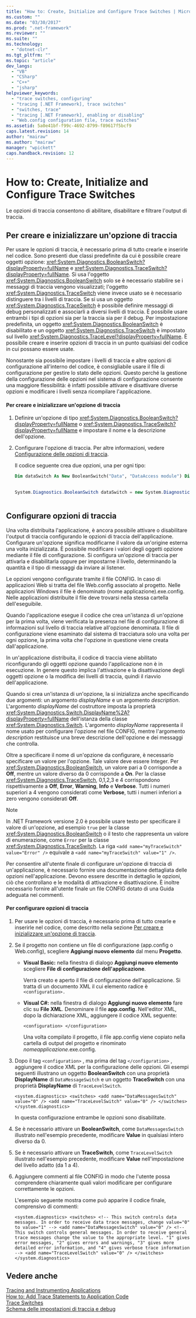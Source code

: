 ```yaml
---
title: "How to: Create, Initialize and Configure Trace Switches | Microsoft Docs"
ms.custom: ""
ms.date: "03/30/2017"
ms.prod: ".net-framework"
ms.reviewer: ""
ms.suite: ""
ms.technology: 
  - "dotnet-clr"
ms.tgt_pltfrm: ""
ms.topic: "article"
dev_langs: 
  - "VB"
  - "CSharp"
  - "C++"
  - "jsharp"
helpviewer_keywords: 
  - "trace switches, configuring"
  - "tracing [.NET Framework], trace switches"
  - "switches, trace"
  - "tracing [.NET Framework], enabling or disabling"
  - "Web.config configuration file, trace switches"
ms.assetid: 5a0e41bf-f99c-4692-8799-f89617f5bcf9
caps.latest.revision: 14
author: "mairaw"
ms.author: "mairaw"
manager: "wpickett"
caps.handback.revision: 12
---
```

# How to: Create, Initialize and Configure Trace Switches
Le opzioni di traccia consentono di abilitare, disabilitare e filtrare l'output di traccia.  
  
<a name="create"></a>   
## Per creare e inizializzare un'opzione di traccia  
 Per usare le opzioni di traccia, è necessario prima di tutto crearle e inserirle nel codice. Sono presenti due classi predefinite da cui è possibile creare oggetti opzione: <xref:System.Diagnostics.BooleanSwitch?displayProperty=fullName> e <xref:System.Diagnostics.TraceSwitch?displayProperty=fullName>. Si usa l'oggetto <xref:System.Diagnostics.BooleanSwitch> solo se è necessario stabilire se i messaggi di traccia vengono visualizzati; l'oggetto <xref:System.Diagnostics.TraceSwitch> viene invece usato se è necessario distinguere tra i livelli di traccia. Se si usa un oggetto <xref:System.Diagnostics.TraceSwitch> è possibile definire messaggi di debug personalizzati e associarli a diversi livelli di traccia. È possibile usare entrambi i tipi di opzioni sia per la traccia sia per il debug. Per impostazione predefinita, un oggetto <xref:System.Diagnostics.BooleanSwitch> è disabilitato e un oggetto <xref:System.Diagnostics.TraceSwitch> è impostato sul livello <xref:System.Diagnostics.TraceLevel?displayProperty=fullName>. È possibile creare e inserire opzioni di traccia in un punto qualsiasi del codice in cui possano essere usate.  
  
 Nonostante sia possibile impostare i livelli di traccia e altre opzioni di configurazione all'interno del codice, è consigliabile usare il file di configurazione per gestire lo stato delle opzioni. Questo perché la gestione della configurazione delle opzioni nel sistema di configurazione consente una maggiore flessibilità: è infatti possibile attivare e disattivare diverse opzioni e modificare i livelli senza ricompilare l'applicazione.  
  
#### Per creare e inizializzare un'opzione di traccia  
  
1.  Definire un'opzione di tipo <xref:System.Diagnostics.BooleanSwitch?displayProperty=fullName> o <xref:System.Diagnostics.TraceSwitch?displayProperty=fullName> e impostare il nome e la descrizione dell'opzione.  
  
2.  Configurare l'opzione di traccia. Per altre informazioni, vedere [Configurazione delle opzioni di traccia](#configure).  
  
     Il codice seguente crea due opzioni, una per ogni tipo:  
  
    ```vb  
    Dim dataSwitch As New BooleanSwitch("Data", "DataAccess module") Dim generalSwitch As New TraceSwitch("General", "Entire application")  
  
    ```  
  
    ```csharp  
    System.Diagnostics.BooleanSwitch dataSwitch = new System.Diagnostics.BooleanSwitch("Data", "DataAccess module"); System.Diagnostics.TraceSwitch generalSwitch = new System.Diagnostics.TraceSwitch("General", "Entire application");  
  
    ```  
  
<a name="configure"></a>   
## Configurare opzioni di traccia  
 Una volta distribuita l'applicazione, è ancora possibile attivare o disabilitare l'output di traccia configurando le opzioni di traccia dell'applicazione. Configurare un'opzione significa modificarne il valore da un'origine esterna una volta inizializzata. È possibile modificare i valori degli oggetti opzione mediante il file di configurazione. Si configura un'opzione di traccia per attivarla e disabilitarla oppure per impostarne il livello, determinando la quantità e il tipo di messaggi da inviare ai listener.  
  
 Le opzioni vengono configurate tramite il file CONFIG. In caso di applicazioni Web si tratta del file Web.config associato al progetto. Nelle applicazioni Windows il file è denominato \(nome applicazione\).exe.config. Nelle applicazioni distribuite il file deve trovarsi nella stessa cartella dell'eseguibile.  
  
 Quando l'applicazione esegue il codice che crea un'istanza di un'opzione per la prima volta, viene verificata la presenza nel file di configurazione di informazioni sul livello di traccia relative all'opzione denominata. Il file di configurazione viene esaminato dal sistema di tracciatura solo una volta per ogni opzione, la prima volta che l'opzione in questione viene creata dall'applicazione.  
  
 In un'applicazione distribuita, il codice di traccia viene abilitato riconfigurando gli oggetti opzione quando l'applicazione non è in esecuzione. In genere questo implica l'attivazione e la disattivazione degli oggetti opzione o la modifica dei livelli di traccia, quindi il riavvio dell'applicazione.  
  
 Quando si crea un'istanza di un'opzione, la si inizializza anche specificando due argomenti: un argomento *displayName* e un argomento *description*. L'argomento *displayName* del costruttore imposta la proprietà <xref:System.Diagnostics.Switch.DisplayName%2A?displayProperty=fullName> dell'istanza della classe <xref:System.Diagnostics.Switch>. L'argomento *displayName* rappresenta il nome usato per configurare l'opzione nel file CONFIG, mentre l'argomento *description* restituisce una breve descrizione dell'opzione e dei messaggi che controlla.  
  
 Oltre a specificare il nome di un'opzione da configurare, è necessario specificare un valore per l'opzione.  Tale valore deve essere Integer. Per <xref:System.Diagnostics.BooleanSwitch>, un valore pari a 0 corrisponde a **Off**, mentre un valore diverso da 0 corrisponde a **On**. Per la classe <xref:System.Diagnostics.TraceSwitch>, 0,1,2,3 e 4 corrispondono rispettivamente a **Off**, **Error**, **Warning**, **Info** e **Verbose**. Tutti i numeri superiori a 4 vengono considerati come **Verbose**, tutti i numeri inferiori a zero vengono considerati **Off**.  
  
> [!NOTE]
>  In .NET Framework versione 2.0 è possibile usare testo per specificare il valore di un'opzione, ad esempio `true` per la classe <xref:System.Diagnostics.BooleanSwitch> o il testo che rappresenta un valore di enumerazione, come `Error` per la classe <xref:System.Diagnostics.TraceSwitch>. La riga `<add name="myTraceSwitch" value="Error" />` equivale a `<add name="myTraceSwitch" value="1" />`.  
  
 Per consentire all'utente finale di configurare un'opzione di traccia di un'applicazione, è necessario fornire una documentazione dettagliata delle opzioni nell'applicazione. Devono essere descritte in dettaglio le opzioni, ciò che controllano e le modalità di attivazione e disattivazione. È inoltre necessario fornire all'utente finale un file CONFIG dotato di una Guida adeguata nei commenti.  
  
#### Per configurare opzioni di traccia  
  
1.  Per usare le opzioni di traccia, è necessario prima di tutto crearle e inserirle nel codice, come descritto nella sezione [Per creare e inizializzare un'opzione di traccia](#create).  
  
2.  Se il progetto non contiene un file di configurazione \(app.config o Web.config\), scegliere **Aggiungi nuovo elemento**  dal menu **Progetto**.  
  
    -   **Visual Basic:** nella finestra di dialogo **Aggiungi nuovo elemento** scegliere **File di configurazione dell'applicazione**.  
  
         Verrà creato e aperto il file di configurazione dell'applicazione. Si tratta di un documento XML il cui elemento radice è `<configuration>.`  
  
    -   **Visual C\#:** nella finestra di dialogo **Aggiungi nuovo elemento** fare clic su **File XML**. Denominare il file **app.config**. Nell'editor XML, dopo la dichiarazione XML, aggiungere il codice XML seguente:  
  
        ```  
        <configuration> </configuration>  
        ```  
  
         Una volta compilato il progetto, il file app.config viene copiato nella cartella di output del progetto e rinominato *nomeapplicazione*.exe.config.  
  
3.  Dopo il tag `<configuration>` , ma prima del tag `</configuration>` , aggiungere il codice XML per la configurazione delle opzioni. Gli esempi seguenti illustrano un oggetto **BooleanSwitch** con una proprietà **DisplayName** di `DataMessageSwitch` e un oggetto **TraceSwitch** con una proprietà **DisplayName** di `TraceLevelSwitch`.  
  
    ```  
    <system.diagnostics> <switches> <add name="DataMessagesSwitch" value="0" /> <add name="TraceLevelSwitch" value="0" /> </switches> </system.diagnostics>  
    ```  
  
     In questa configurazione entrambe le opzioni sono disabilitate.  
  
4.  Se è necessario attivare un **BooleanSwitch**, come `DataMessagesSwitch` illustrato nell'esempio precedente, modificare **Value** in qualsiasi intero diverso da 0.  
  
5.  Se è necessario attivare un **TraceSwitch**, come `TraceLevelSwitch` illustrato nell'esempio precedente, modificare **Value** nell'impostazione del livello adatto \(da 1 a 4\).  
  
6.  Aggiungere commenti al file CONFIG in modo che l'utente possa comprendere chiaramente quali valori modificare per configurare correttamente le opzioni.  
  
     L'esempio seguente mostra come può apparire il codice finale, comprensivo di commenti:  
  
    ```  
    <system.diagnostics> <switches> <!-- This switch controls data messages. In order to receive data trace messages, change value="0" to value="1" --> <add name="DataMessagesSwitch" value="0" /> <!-- This switch controls general messages. In order to receive general trace messages change the value to the appropriate level. "1" gives error messages, "2" gives errors and warnings, "3" gives more detailed error information, and "4" gives verbose trace information --> <add name="TraceLevelSwitch" value="0" /> </switches> </system.diagnostics>  
    ```  
  
## Vedere anche  
 [Tracing and Instrumenting Applications](../../../docs/framework/debug-trace-profile/tracing-and-instrumenting-applications.md)   
 [How to: Add Trace Statements to Application Code](../../../docs/framework/debug-trace-profile/how-to-add-trace-statements-to-application-code.md)   
 [Trace Switches](../../../docs/framework/debug-trace-profile/trace-switches.md)   
 [Schema delle impostazioni di traccia e debug](../../../docs/framework/configure-apps/file-schema/trace-debug/index.md)